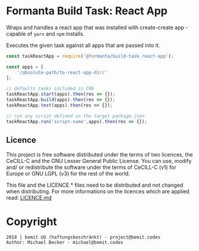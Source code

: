 # Formanta Build Task: React App

Wraps and handles a react app that was installed with create-create app - capable of `yarn` and `npm` installs.

Executes the given task against all apps that are passed into it.

```js
const taskReactApp = require('@formanta/build-task.react-app');

const apps = [
    '/absolute-path/to-react-app-dir/'    
];

// defaults tasks included in CRA
taskReactApp.start(apps).then(res => {});
taskReactApp.build(apps).then(res => {});
taskReactApp.test(apps).then(res => {});

// run any script defined in the target package.json
taskReactApp.run('script-name',apps).then(res => {});
``` 

## Licence

This project is free software distributed under the terms of two licences, the CeCILL-C and the GNU Lesser General Public License. You can use, modify and/ or redistribute the software under the terms of CeCILL-C (v1) for Europe or GNU LGPL (v3) for the rest of the world.

This file and the LICENCE.* files need to be distributed and not changed when distributing.
For more informations on the licences which are applied read: [LICENCE.md](LICENCE.md)


# Copyright

    2018 | bemit UG (haftungsbeschränkt) - project@bemit.codes
    Author: Michael Becker - michael@bemit.codes
